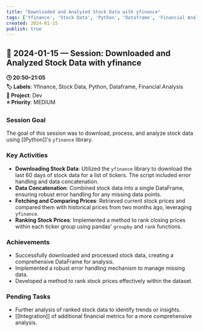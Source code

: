 ```yaml
---
title: "Downloaded and Analyzed Stock Data with yfinance"
tags: ['Yfinance', 'Stock Data', 'Python', 'Dataframe', 'Financial Analysis']
created: 2024-01-15
publish: true
---
```


## 📅 2024-01-15 — Session: Downloaded and Analyzed Stock Data with yfinance

**🕒 20:50–21:05**  
**🏷️ Labels**: Yfinance, Stock Data, Python, Dataframe, Financial Analysis  
**📂 Project**: Dev  
**⭐ Priority**: MEDIUM  


### Session Goal
The goal of this session was to download, process, and analyze stock data using [[Python]]'s `yfinance` library.

### Key Activities
- **Downloading Stock Data**: Utilized the `yfinance` library to download the last 60 days of stock data for a list of tickers. The script included error handling and data concatenation.
- **Data Concatenation**: Combined stock data into a single DataFrame, ensuring robust error handling for any missing data points.
- **Fetching and Comparing Prices**: Retrieved current stock prices and compared them with historical prices from two months ago, leveraging `yfinance`.
- **Ranking Stock Prices**: Implemented a method to rank closing prices within each ticker group using pandas' `groupby` and `rank` functions.

### Achievements
- Successfully downloaded and processed stock data, creating a comprehensive DataFrame for analysis.
- Implemented a robust error handling mechanism to manage missing data.
- Developed a method to rank stock prices effectively within the dataset.

### Pending Tasks
- Further analysis of ranked stock data to identify trends or insights.
- [[Integration]] of additional financial metrics for a more comprehensive analysis.
